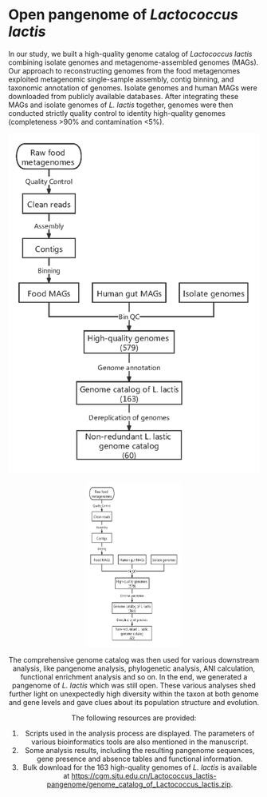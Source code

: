 # Open pangenome of *Lactococcus lactis*
In our study, we built a high-quality genome catalog of *Lactococcus lactis* combining isolate genomes and metagenome-assembled genomes (MAGs). Our approach to reconstructing genomes from the food metagenomes exploited metagenomic single-sample assembly, contig binning, and taxonomic annotation of genomes. Isolate genomes and human MAGs were downloaded from publicly available databases. After integrating these MAGs and isolate genomes of *L. lactis* together, genomes were then conducted strictly quality control to identity high-quality genomes (completeness >90% and contamination <5%).

![image](https://github.com/skye-zhai/analysis-pipeline/blob/main/Pipeline.png)

<div align="center">
    <img src="https://github.com/skye-zhai/analysis-pipeline/blob/main/Pipeline.png" height="330" width="190">
</div>



<div align="center">



The comprehensive genome catalog was then used for various downstream analysis, like pangenome analysis, phylogenetic analysis, ANI calculation, functional enrichment analysis and so on. In the end, we generated a pangenome of *L. lactis* which was still open. These various analyses shed further light on unexpectedly high diversity within the taxon at both genome and gene levels and gave clues about its population structure and evolution. 



The following resources are provided:

1. Scripts used in the analysis process are displayed. The parameters of various bioinformatics tools are also mentioned in the manuscript.
2. Some analysis results, including the resulting pangenome sequences, gene presence and absence tables and functional information.
3. Bulk download for the 163 high-quality genomes of *L. lactis* is available at https://cgm.sjtu.edu.cn/Lactococcus_lactis-pangenome/genome_catalog_of_Lactococcus_lactis.zip.
